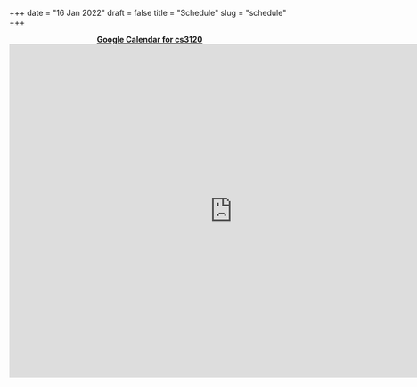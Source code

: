 +++
date = "16 Jan 2022"
draft = false
title = "Schedule"
slug = "schedule"
+++

   <center>
<a href="https://calendar.google.com/calendar/embed?src=d2af9055ec4c15b05e185e3b6e80a786ea2202dddcea9f48a3dd60604348b9a1%40group.calendar.google.com&ctz=America%2FNew_York">
<b>Google Calendar for cs3120</b></a>
   </center>

<center>
<iframe src="https://calendar.google.com/calendar/embed?src=d2af9055ec4c15b05e185e3b6e80a786ea2202dddcea9f48a3dd60604348b9a1%40group.calendar.google.com&ctz=America%2FNew_York" style="border: 0" width="800" height="600" frameborder="0" scrolling="no"></iframe>
</center>



   




